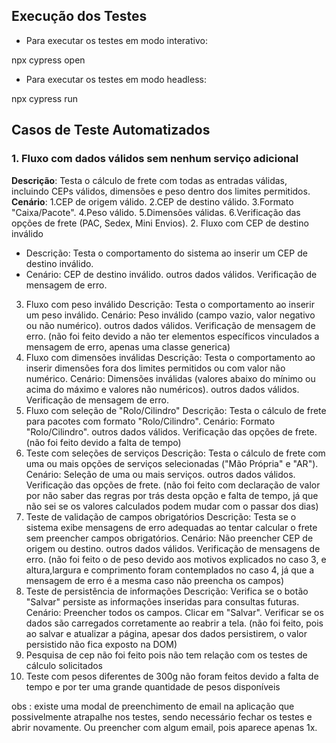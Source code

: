 ## Execução dos Testes

- Para executar os testes em modo interativo:

npx cypress open

- Para executar os testes em modo headless:

npx cypress run

## Casos de Teste Automatizados

### 1. Fluxo com dados válidos sem nenhum serviço adicional
**Descrição**: Testa o cálculo de frete com todas as entradas válidas, incluindo CEPs válidos, dimensões e peso dentro dos limites permitidos.
**Cenário**:
   1.CEP de origem válido.
   2.CEP de destino válido.
   3.Formato "Caixa/Pacote".
   4.Peso válido.
   5.Dimensões válidas.
   6.Verificação das opções de frete (PAC, Sedex, Mini Envios).
2. Fluxo com CEP de destino inválido
  - Descrição: Testa o comportamento do sistema ao inserir um CEP de destino inválido.
  - Cenário:
   CEP de destino inválido.
   outros dados válidos.
   Verificação de mensagem de erro.
3. Fluxo com peso inválido
   Descrição: Testa o comportamento ao inserir um peso inválido.
   Cenário:
   Peso inválido (campo vazio, valor negativo ou não numérico).
   outros dados válidos.
   Verificação de mensagem de erro.
   (não foi feito devido a não ter elementos específicos vinculados a mensagem de erro, apenas uma classe generica)
4. Fluxo com dimensões inválidas
   Descrição: Testa o comportamento ao inserir dimensões fora dos limites permitidos ou com valor não numérico.
   Cenário:
   Dimensões inválidas (valores abaixo do mínimo ou acima do máximo e valores não numéricos).
   outros dados válidos.
   Verificação de mensagem de erro.
5. Fluxo com seleção de "Rolo/Cilindro"
   Descrição: Testa o cálculo de frete para pacotes com formato "Rolo/Cilindro".
   Cenário:
   Formato "Rolo/Cilindro".
   outros dados válidos.
   Verificação das opções de frete.
   (não foi feito devido a falta de tempo)
6. Teste com seleções de serviços
   Descrição: Testa o cálculo de frete com uma ou mais opções de serviços selecionadas ("Mão Própria" e "AR").
   Cenário:
   Seleção de uma ou mais serviços.
   outros dados válidos.
   Verificação das opções de frete.
   (não foi feito com declaração de valor por não saber das regras por trás desta opção e falta de tempo, já que não sei se os valores calculados podem mudar com o passar dos dias)
7. Teste de validação de campos obrigatórios
   Descrição: Testa se o sistema exibe mensagens de erro adequadas ao tentar calcular o frete sem preencher campos obrigatórios.
   Cenário:
   Não preencher CEP de origem ou destino.
   outros dados válidos.
   Verificação de mensagens de erro.
   (não foi feito o de peso devido aos motivos explicados no caso 3, e altura,largura e comprimento foram contemplados no caso 4, já que a mensagem de erro é a mesma caso não preencha os campos)
8. Teste de persistência de informações
   Descrição: Verifica se o botão "Salvar" persiste as informações inseridas para consultas futuras.
   Cenário:
   Preencher todos os campos.
   Clicar em "Salvar".
   Verificar se os dados são carregados corretamente ao reabrir a tela.
   (não foi feito, pois ao salvar e atualizar a página, apesar dos dados persistirem, o valor persistido não fica exposto na DOM)
9. Pesquisa de cep
   não foi feito pois não tem relação com os testes de cálculo solicitados
10. Teste com pesos diferentes de 300g
    não foram feitos devido a falta de tempo e por ter uma grande quantidade de pesos disponíveis

obs : existe uma modal de preenchimento de email na aplicação que possivelmente atrapalhe nos testes, sendo necessário fechar os testes e abrir novamente. Ou preencher com algum email, pois aparece apenas 1x.
